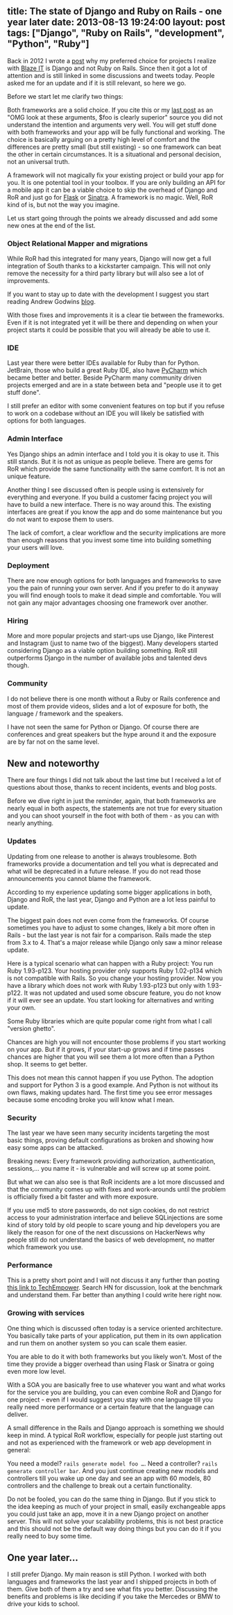 title: The state of Django and Ruby on Rails - one year later
date: 2013-08-13 19:24:00
layout: post
tags: ["Django", "Ruby on Rails", "development", "Python", "Ruby"]
---
Back in 2012 I wrote a [post][1] why my preferred choice for projects I realize with [Blaze IT][2] is Django and not Ruby on Rails. Since then it got a lot of attention and is still linked in some discussions and tweets today. People asked me for an update and if it is still relevant, so here we go.
<!--MORE-->

Before we start let me clarify two things: 

Both frameworks are a solid choice. If you cite this or my [last post][1] as an "OMG look at these arguments, $foo is clearly superior" source you did not understand the intention and arguments very well. You will get stuff done with both frameworks and your app will be fully functional and working. The choice is basically arguing on a pretty high level of comfort and the differences are pretty small (but still existing) - so one framework can beat the other in certain circumstances. It is a situational and personal decision, not an universal truth.

A framework will not magically fix your existing project or build your app for you. It is one potential tool in your toolbox. If you are only building an API for a mobile app it can be a viable choice to skip the overhead of Django and RoR and just go for [Flask][3] or [Sinatra][4]. A framework is no magic. Well, RoR kind of is, but not the way you imagine.

Let us start going through the points we already discussed and add some new ones at the end of the list.

### Object Relational Mapper and migrations
While RoR had this integrated for many years, Django will now get a full integration of South thanks to a kickstarter campaign. This will not only remove the necessity for a third party library but will also see a lot of improvements.

If you want to stay up to date with the development I suggest you start reading Andrew Godwins [blog][5].

With those fixes and improvements it is a clear tie between the frameworks. Even if it is not integrated yet it will be there and depending on when your project starts it could be possible that you will already be able to use it.

### IDE
Last year there were better IDEs available for Ruby than for Python. JetBrain, those who build a great Ruby IDE, also have [PyCharm][6] which became better and better. Beside PyCharm many community driven projects emerged and are in a state between beta and "people use it to get stuff done".

I still prefer an editor with some convenient features on top but if you refuse to work on a codebase without an IDE you will likely be satisfied with options for both languages.

### Admin Interface
Yes Django ships an admin interface and I told you it is okay to use it. This still stands. But it is not as unique as people believe. There are gems for RoR which provide the same functionality with the same comfort. It is not an unique feature.

Another thing I see discussed often is people using is extensively for everything and everyone. If you build a customer facing project you will have to build a new interface. There is no way around this. The existing interfaces are great if you know the app and do some maintenance but you do not want to expose them to users.

The lack of comfort, a clear workflow and the security implications are more than enough reasons that you invest some time into building something your users will love.

### Deployment
There are now enough options for both languages and frameworks to save you the pain of running your own server. And if you prefer to do it anyway you will find enough tools to make it dead simple and comfortable. You will not gain any major advantages choosing one framework over another.

### Hiring
More and more popular projects and start-ups use Django, like Pinterest and Instagram (just to name two of the biggest). Many developers started considering Django as a viable option building something. RoR still outperforms Django in the number of available jobs and talented devs though.

### Community
I do not believe there is one month without a Ruby or Rails conference and most of them provide videos, slides and a lot of exposure for both, the language / framework and the speakers.

I have not seen the same for Python or Django. Of course there are conferences and great speakers but the hype around it and the exposure are by far not on the same level.

## New and noteworthy
There are four things I did not talk about the last time but I received a lot of questions about those, thanks to recent incidents, events and blog posts.

Before we dive right in just the reminder, again, that both frameworks are nearly equal in both aspects, the statements are not true for every situation and you can shoot yourself in the foot with both of them - as you can with nearly anything.

### Updates
Updating from one release to another is always troublesome. Both frameworks provide a documentation and tell you what is deprecated and what will be deprecated in a future release. If you do not read those announcements you cannot blame the framework.

According to my experience updating some bigger applications in both, Django and RoR, the last year, Django and Python are a lot less painful to update.

The biggest pain does not even come from the frameworks. Of course sometimes you have to adjust to some changes, likely a bit more often in Rails - but the last year is not fair for a comparison. Rails made the step from 3.x to 4. That's a major release while Django only saw a minor release update.

Here is a typical scenario what can happen with a Ruby project:
You run Ruby 1.93-p123. Your hosting provider only supports Ruby 1.02-p134 which is not compatible with Rails. So you change your hosting provider. Now you have a library which does not work with Ruby 1.93-p123 but only with 1.93-p122. It was not updated and used some obscure feature, you do not know if it will ever see an update. You start looking for alternatives and writing your own.

Some Ruby libraries which are quite popular come right from what I call "version ghetto".

Chances are high you will not encounter those problems if you start working on your app. But if it grows, if your start-up grows and if time passes chances are higher that you will see them a lot more often than a Python shop. It seems to get better.

This does not mean this cannot happen if you use Python. The adoption and support for Python 3 is a good example. And Python is not without its own flaws, making updates hard. The first time you see error messages because some encoding broke you will know what I mean.

### Security
The last year we have seen many security incidents targeting the most basic things, proving default configurations as broken and showing how easy some apps can be attacked.

Breaking news: Every framework providing authorization, authentication, sessions,… you name it - is vulnerable and will screw up at some point.

But what we can also see is that RoR incidents are a lot more discussed and that the community comes up with fixes and work-arounds until the problem is officially fixed a bit faster and with more exposure.

If you use md5 to store passwords, do not sign cookies, do not restrict access to your administration interface and believe SQLinjections are some kind of story told by old people to scare young and hip developers you are likely the reason for one of the next discussions on HackerNews why people still do not understand the basics of web development, no matter which framework you use.

### Performance
This is a pretty short point and I will not discuss it any further than posting [this link to TechEmpower][7]. Search HN for discussion, look at the benchmark and understand them. Far better than anything I could write here right now.

### Growing with services
One thing which is discussed often today is a service oriented architecture. You basically take parts of your application, put them in its own application and run them on another system so you can scale them easier.

You are able to do it with both frameworks but you likely won't. Most of the time they provide a bigger overhead than using Flask or Sinatra or going even more low level.

With a SOA you are basically free to use whatever you want and what works for the service you are building, you can even combine RoR and Django for one project - even if I would suggest  you stay with one language till you really need more performance or a certain feature that the language can deliver.

A small difference in the Rails and Django approach is something we should keep in mind. A typical RoR workflow, especially for people just starting out and not as experienced with the framework or web app development in general:

You need a model? `rails generate model foo …`. Need a controller? `rails generate controller bar`. And you just continue creating new models and controllers till you wake up one day and see an app with 60 models, 80 controllers and the challenge to break out a certain functionality.

Do not be fooled, you can do the same thing in Django. But if you stick to the idea keeping as much of your project in small, easily exchangeable apps you could just take an app, move it in a new Django project on another server. This will not solve your scalability problems, this is not best practice and this should not be the default way doing things but you can do it if you really need to buy some time.

## One year later…
I still prefer Django. My main reason is still Python. I worked with both languages and frameworks the last year and I shipped projects in both of them. Give both of them a try and see what fits you better. Discussing the benefits and problems is like deciding if you take the Mercedes or BMW to drive your kids to school.

[1]: http://www.screamingatmyscreen.com/2012/2/business-decision-why-i-use-django-and-not-ruby-on-rails/
[2]: http://www.blazeit.de
[3]: http://flask.pocoo.org/
[4]: http://www.sinatrarb.com
[5]: http://www.aeracode.org
[6]: http://www.jetbrains.com/pycharm/
[7]: http://www.techempower.com/benchmarks/#section=data-r6&hw=i7&test=db&l=4qo&p=2hwd2&w=1g&c=1&d=6&a=1&f=so-0-0